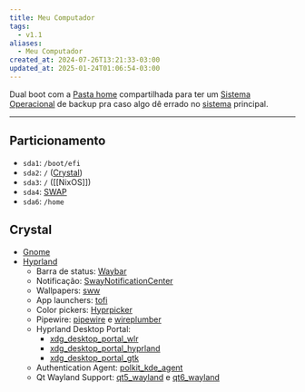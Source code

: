 ```yaml
---
title: Meu Computador
tags:
  - v1.1
aliases:
  - Meu Computador
created_at: 2024-07-26T13:21:33-03:00
updated_at: 2025-01-24T01:06:54-03:00
---
```


Dual boot com a [Pasta home](content/atomos/2024/07/14/Pasta_home.md) compartilhada para ter um [Sistema Operacional](content/entrada/2024/08/04/Sistema_Operacional.md) de backup pra caso algo dê errado no [sistema](content/entrada/2024/08/04/Sistema_Operacional.md) principal.

---

## Particionamento
- `sda1`: `/boot/efi`
- `sda2`: `/` ([Crystal](content/atomos/2024/08/10/Crystal%20Linux.md))
- `sda3`: `/` ([[NixOS]])
- `sda4`: [SWAP](content/atomos/2024/07/14/SWAP.md)
-  `sda6`: `/home` 

## Crystal
- [Gnome](content/entrada/2024/08/10/Gnome.md)
- [Hyprland](content/entrada/2024/08/10/Hyprland.md)
	- Barra de status: [Waybar](content/entrada/2024/08/11/Waybar.md)
	- Notificação: [SwayNotificationCenter](content/entrada/2024/08/10/SwayNotificationCenter.md)
	- Wallpapers: [sww](content/entrada/2024/08/12/sww.md)
	- App launchers: [tofi](content/entrada/2024/08/11/tofi.md)
	- Color pickers: [Hyprpicker](content/entrada/2024/08/11/Hyprpicker.md)
	- Pipewire: [pipewire](content/entrada/2024/08/11/pipewire.md) e [wireplumber](content/entrada/2024/08/11/wireplumber.md)
	- Hyprland Desktop Portal: 
		- [xdg_desktop_portal_wlr](content/entrada/2024/08/11/xdg_desktop_portal_wlr.md)
		- [xdg_desktop_portal_hyprland](content/entrada/2024/08/11/xdg_desktop_portal_hyprland.md)
		- [xdg_desktop_portal_gtk](content/entrada/2024/08/11/xdg_desktop_portal_gtk.md)
	- Authentication Agent: [polkit_kde_agent](content/entrada/2024/08/11/polkit_kde_agent.md)
	- Qt Wayland Support: [qt5_wayland](content/entrada/2024/08/11/qt5_wayland.md) e [qt6_wayland](content/entrada/2024/08/11/qt6_wayland.md)